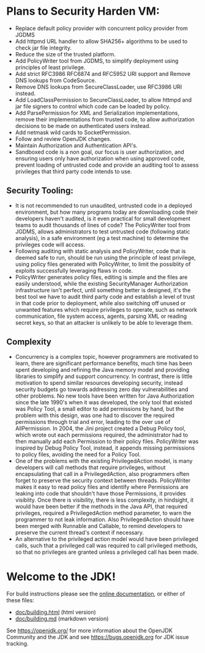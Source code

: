 # Plans to Security Harden VM:
- Replace default policy provider with concurrent policy provider from JGDMS
- Add httpmd URL handler to allow SHA256+ algorithms to be used to check jar file integrity.
- Reduce the size of the trusted platform.
- Add PolicyWriter tool from JGDMS, to simplify deployment using principles of least privilege.
- Add strict RFC3986 RFC6874 and RFC5952 URI support and Remove DNS lookups from CodeSource.
- Remove DNS lookups from SecureClassLoader, use RFC3986 URI instead.
- Add LoadClassPermission to SecureClassLoader, to allow httmpd and jar file signers to control which code can be loaded by policy.
- Add ParsePermission for XML and Serialization implementations, remove their implementations from trusted code, to allow authorization decisions to be made on authenticated users instead.
- Add netmask wild cards to SocketPermission.
- Follow and review OpenJDK changes.
- Maintain Authorization and Authentication API's.
- Sandboxed code is a non goal, our focus is user authorization, and ensuring users only have authorization when using approved code, prevent loading of untrusted code and provide an auditing tool to assess privileges that third party code intends to use.
## Security Tooling:
- It is not recommended to run unaudited, untrusted code in a deployed environment, but how many programs today are downloading code their developers haven't audited, is it even practical for small development teams to audit thousands of lines of code?   The PolicyWriter tool from JGDMS, allows administrators to test untrusted code (following static analysis), in a safe environment (eg a test machine) to determine the privileges code will access.
- Following auditing with static analysis and PolicyWriter, code that is deemed safe to run, should be run using the principle of least privilege, using policy files generated with PolicyWriter, to limit the possiblity of exploits successfully leveraging flaws in code.
- PolicyWriter generates policy files, editing is simple and the files are easily understood, while the existing SecurityManager Authorization infrastructure isn't perfect, until something better is designed, it's the best tool we have to audit third party code and establish a level of trust in that code prior to deployment, while also switching off unused or unwanted features which require privileges to operate, such as network communication, file system access, agents, parsing XML or reading secret keys, so that an attacker is unlikely to be able to leverage them.

## Complexity
- Concurrency is a complex topic, however programmers are motivated to learn, there are significant performance benefits, much time has been spent developing and refining the Java memory model and providing libraries to simplify and support concurrency.   In contrast, there is little motivation to spend similar resources developing security, instead security budgets go towards addressing zero day vulnerabilities and other problems.  No new tools have been written for Java Authorization since the late 1990's when it was developed, the only tool that existed was Policy Tool, a small editor to add permissions by hand, but the problem with this design, was one had to discover the required permissions through trial and error, leading to the over use of AllPermission.   In 2004, the Jini project created a Debug Policy tool, which wrote out each permissions required, the administrator had to then manually add each Permission to their policy files. PolicyWriter was inspired by Debug Policy Tool, instead, it appends missing permissions to policy files, avoiding the need for a Policy Tool.
- One of the problems with the existing PrivilegedAction model, is many developers will call methods that require privileges, without encapsulating that call in a PrivilegedAction, also programmers often forget to preserve the security context between threads.  PolicyWriter makes it easy to read policy files and identify where Permissions are leaking into code that shouldn't have those Permissions, it provides visiblity.  Once there is visibility, there is less complexity, in hindsight, it would have been better if the methods in the Java API, that required privileges, required a PrivilegedAction method parameter, to warn the programmer to not leak information.  Also PrivilegedAction should have been merged with Runnable and Callable, to remind developers to preserve the current thread's context if necessary.
- An alternative to the privileged action model would have been privileged calls, such that a privileged call was required to call privileged methods, so that no privileges are granted unless a privileged call has been made.

# Welcome to the JDK!

For build instructions please see the
[online documentation](https://openjdk.org/groups/build/doc/building.html),
or either of these files:

- [doc/building.html](doc/building.html) (html version)
- [doc/building.md](doc/building.md) (markdown version)

See <https://openjdk.org/> for more information about the OpenJDK
Community and the JDK and see <https://bugs.openjdk.org> for JDK issue
tracking.
